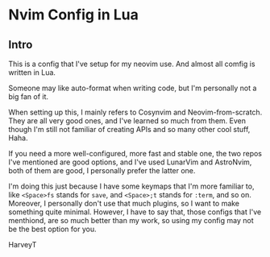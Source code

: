 # Nvim Config in Lua

## Intro

This is a config that I've setup for my neovim use. And almost all comfig is written in Lua.

Someone may like auto-format when writing code, but I'm personally not a big fan of it.

When setting up this, I mainly refers to Cosynvim and Neovim-from-scratch. They are all very good ones, and I've learned so much from them. Even though I'm still not familiar of creating APIs and so many other cool stuff, Haha.

If you need a more well-configured, more fast and stable one, the two repos I've mentioned are good options, and I've used LunarVim and AstroNvim, both of them are good, I personally prefer the latter one.

I'm doing this just because I have some keymaps that I'm more familiar to, like `<Space>fs` stands for `save`, and `<Space>;t` stands for `:term`, and so on. Moreover, I personally don't use that much plugins, so I want to make something quite minimal. However, I have to say that, those configs that I've menthiond, are so much better than my work, so using my config may not be the best option for you.

HarveyT

